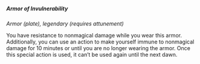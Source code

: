 ##### Armor of Invulnerability
<!-- markdownlint-disable link-image-reference-definitions -->
[_metadata_:item_name]:- "Armor of Invulnerability"
[_metadata_:item_type]:- "Armor"
[_metadata_:armor_type]:- "plate"
[_metadata_:armor_modification]:- "true"
[_metadata_:ac_modifier]:- "depends on armor type"
[_metadata_:item_is_worn]:- "true"
[_metadata_:item_is_worn_body_part]:- "same as base armor"
[_metadata_:item_rarity]:- "legendary"
[_metadata_:item_cursed]:- "false"
[_metadata_:requires_attunement]:- "true"
[_metadata_:requires_attunement_by_alignment]:- "any"
[_metadata_:requires_attunement_by_ancestry]:- "any"
[_metadata_:requires_attunement_by_class]:- "any"
[_metadata_:requires_attunement_by_spellcaster]:- "false"
[_metadata_:added_resistances]:- "nonmagical damage"
[_metadata_:added_conditional_immunities]:- "nonmagical damage"
[_metadata_:adds_action]:- "true"
[_metadata_:charges]:- "1"
[_metadata_:charge_reset]:- "dawn"
<!-- markdownlint-disable-next-line no-emphasis-as-heading -->
_Armor (plate), legendary (requires attunement)_

You have resistance to nonmagical damage while you wear this armor.
Additionally, you can use an action to make yourself immune to nonmagical damage for 10 minutes or until you are no longer wearing the armor.
Once this special action is used, it can’t be used again until the next dawn.
